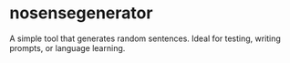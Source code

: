 # nosensegenerator
A simple tool that generates random sentences. Ideal for testing, writing prompts, or language learning.
